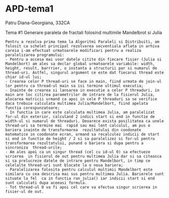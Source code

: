 # APD-tema1

Patru Diana-Georgiana, 332CA

 Tema #1 Generare paralela de fractali folosind multimile Mandelbrot si Julia

    Pentru a rezolva prima tema la Algoritmi Paraleli si Distribuiti, am folosit ca schelet principal rezolvarea secventiala aflata in arhiva careia i-am efectuat urmatoarele modificari pentru a realiza paralelizarea programului:
    - Pentru a accesa mai usor datele citite din fiecare fisier (Julia si Mandelbort) am ales sa declar global urmatoarele variabile: width, height, result, barrrier, o instanta a structurii par si numarul de thread-uri. Astfel, singurul argument ce este dat fiecarui thread este chiar id-ul lui; 
    - Crearea celor P thread-uri se face in main, fiind urmata de join-ul lor pentru ca thread-ul main sa isi termine ultimul executia;
    - Inainte de crearea si lansarea in executie a celor P threaduri, in main are loc citirea parametrilor de intrare de la fisierul Julia, alocarea matricii urmand ca apoi in cele P threaduri sa se verifice daca trebuie calculata multimea Julia/Mandelbort, fiind apelata functia corespunzatoare;
    - In functia in care este calculata multimea Julia, am paralelizat for-ul din exterior, calculand 2 indici start si end in functie de width-ul si numarul de threaduri. Deoarece exista posilitatea ca unele thread-uri sa termine mai  rapid sau mai lent calculul, am pus o bariera inainte de transformarea  rezultatului din coodonate matematice in coodonate ecran, urmand sa recalculez indicii de start si end in functie de height / 2 si sa paralelizez si for-ul pentru transformarea rezultatului, punand o bariera si dupa pentru a sincroniza  thread-urile;
    - Am ales apoi ca un singur thread (cel cu id-ul 0) sa efectueze scrierea  in fisierul de out pentru multimea Julia dar si sa citeasca si sa prelucreze datele de intrare pentru Mandelbort, in timp ce celelalte thread-uri sunt blocate la o noua bariera;
    - Paralelizarea folosita pentru calculul multimii Mandelbort este similara cu cea descrisa mai sus pentru multimea Julia. Barierele sunt situate la fel  ca in functia run_julia() iar indicii start si end sunt calculati dupa aceeasi formula.
    - Tot thread-ul 0 va fi apoi cel care va efectua singur scrierea in  fisier-ul de out. 

